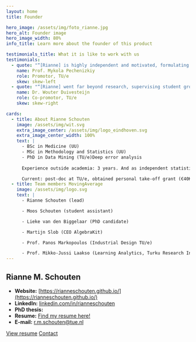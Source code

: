 ```yaml
---
layout: home
title: Founder

hero_image: /assets/img/foto_rianne.jpg
hero_alt: Founder image
hero_image_width: 80%
info_title: Learn more about the founder of this product

testimonials_title: What it is like to work with us
testimonials:
  - quote: "“[Rianne] is highly independent and motivated, formulating and successfully pushing forward the research questions resolved in her thesis. Rianne has a strong intuition in search for relevant problem formulations; she grounds her research approach in the specifics of the application domains.”"
    name: Prof. Mykola Pechenizkiy
    role: Promotor, TU/e
    skew: skew-left
  - quote: "“[Rianne] went far beyond research, supervising student groups and master thesis projects of individual students, teaching lectures and later coordinating an entire track within a master-level course. Rianne obtained quite a bit of funding in NWO and EWUU alliance calls. These would be normal activities for a faculty-level academic career, but when you're still working on your PhD this is quite a bit ahead of the curve.”"
    name: Dr. Wouter Duivesteijn
    role: Co-promotor, TU/e
    skew: skew-right

cards:
  - title: About Rianne Schouten
    image: /assets/img/wit.svg
    extra_image_center: /assets/img/logo_eindhoven.svg
    extra_image_center_width: 100%
    text: |
      - BSc in Medicine (UU) 
      - MSc in Methodology and Statistics (UU)
      - PhD in Data Mining (TU/e)Deep error analysis
      
      Experience outside academia: 3 years. And as independent statistical consultant. Lots of supervision and teaching, lead successful collaborations (hospitals, public health, educational domain).

      Current: post-doc at TU/e, obtained personal take-off grant (€40K), supervision of 2 PhD candidates, and job searching (academia).
  - title: Team members MovingAverage
    image: /assets/img/logo.svg
    text: |
      - Rianne Schouten (lead) 

      - Moos Schouten (student assistant) 

      - Lieke van den Biggelaar (PhD candidate) 

      - Martijn Slob (CEO AlgebraKit) 

      - Prof. Panos Markopoulos (Industrial Design TU/e) 

      - Prof. Mikko-Jussi Laakso (Learning Analytics, Turku Research Institute for Learning Analytics) 
---
```


## Rianne M. Schouten

- **Website:** [https://rianneschouten.github.io/](https://rianneschouten.github.io/)
- **LinkedIn:** [linkedin.com/in/rianneschouten](https://linkedin.com/in/rianneschouten)
- **PhD thesis:** 
- **Resume:** [Find my resume here!](https://rianneschouten.github.io/pdfs/ResumeRianneSchouten.pdf)
- **E-mail:** [r.m.schouten@tue.nl](mailto:r.m.schouten@tue.nl)

<div class="hero-buttons">
  <a href="https://rianneschouten.github.io/pdfs/ResumeRianneSchouten.pdf" class="hero-btn left">View resume</a>
  <a href="mailto:r.m.schouten@tue.nl" class="hero-btn right">Contact</a>
</div>
